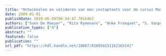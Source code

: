 ```yaml
---
title: "Ontwikkelen en valideren van een instaptoets voor de cursus Maatschappelijke Orientatie: eindrapport"
date: 2009-01-01
publishDate: 2019-06-09T06:44:47.701646Z
authors: ["Sven De Maeyer", "Rita Rymenans", "Anke Franquet", "S. Vanpoucke", "Inge Verbeeck"]
publication_types: ["4"]
abstract: ""
featured: false
publication: ""
url_pdf: "https://hdl.handle.net/10067/818950151162165141"
---
```


